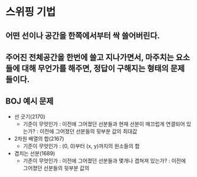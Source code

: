 # 스위핑 기법

## 어떤 선이나 공간을 한쪽에서부터 싹 쓸어버린다.
## 주어진 전체공간을 한번에 쓸고 지나가면서, 마주치는 요소들에 대해 무언가를 해주면, 정답이 구해지는 형태의 문제들이다.

## BOJ 예시 문제
  - 선 긋기(2170)
    - 기준이 무엇인가 : 이전에 그어졌던 선분들과 현재 선분이 매끄럽게 연결되어 있는가? : 이전에 그어졌던 선분들의 뒷부분 값의 최대값
  - 2차원 배열의 합(2167)
    - 기준이 무엇인가 : (0, 0)부터 (x, y)까지의 원소들의 합
  - 겹치는 선분(1689)
    - 기준이 무엇인가 : 이전에 그어졌던 선분들과 몇개나 겹쳐져 있는가? : 이전에 그어졌던 선분들의 뒷부분 값의 
